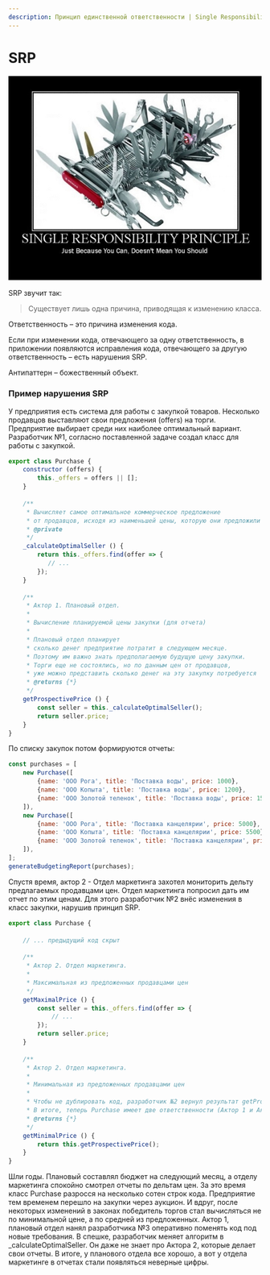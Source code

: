 ```yaml
---
description: Принцип единственной ответственности | Single Responsibility Principe | SRP
---
```


# SRP

![&#x41F;&#x440;&#x438;&#x43D;&#x446;&#x438;&#x43F; &#x435;&#x434;&#x438;&#x43D;&#x441;&#x442;&#x432;&#x435;&#x43D;&#x43D;&#x43E;&#x439; &#x43E;&#x442;&#x432;&#x435;&#x442;&#x441;&#x442;&#x432;&#x435;&#x43D;&#x43D;&#x43E;&#x441;&#x442;&#x438;](.gitbook/assets/image%20%281%29.png)

 SRP звучит так:

> Существует лишь одна причина, приводящая к изменению класса.

Ответственность – это причина изменения кода.

Если при изменении кода, отвечающего за одну ответственность, в приложении появляются исправления кода, отвечающего за другую ответственность – есть нарушения SRP.

Антипаттерн – божественный объект.

### Пример нарушения SRP

У предприятия есть система для работы с закупкой товаров. Несколько продавцов выставляют свои предложения \(offers\) на торги. Предприятие выбирает среди них наиболее оптимальный вариант. Разработчик №1, согласно поставленной задаче создал класс для работы с закупкой.

```javascript
export class Purchase {
    constructor (offers) {
        this._offers = offers || [];
    }

    /**
     * Вычисляет самое оптимальное коммерческое предложение
     * от продавцов, исходя из наименьшей цены, которую они предложили
     * @private
     */
    _calculateOptimalSeller () {
        return this._offers.find(offer => {
           // ...
        });
    }

    /**
     * Актор 1. Плановый отдел.
     *
     * Вычисление планируемой цены закупки (для отчета)
     *
     * Плановый отдел планирует
     * сколько денег предприятие потратит в следующем месяце.
     * Поэтому им важно знать предполагаемую будущую цену закупки.
     * Торги еще не состоялись, но по данным цен от продавцов,
     * уже можно представить сколько денег на эту закупку потребуется
     * @returns {*}
     */
    getProspectivePrice () {
        const seller = this._calculateOptimalSeller();
        return seller.price;
    }
}
```

По списку закупок потом формируются отчеты:

```javascript
const purchases = [
    new Purchase([
        {name: 'ООО Рога', title: 'Поставка воды', price: 1000},
        {name: 'ООО Копыта', title: 'Поставка воды', price: 1200},
        {name: 'ООО Золотой теленок', title: 'Поставка воды', price: 1500},
    ]),
    new Purchase([
        {name: 'ООО Рога', title: 'Поставка канцелярии', price: 5000},
        {name: 'ООО Копыта', title: 'Поставка канцелярии', price: 5500},
        {name: 'ООО Золотой теленок', title: 'Поставка канцелярии', price: 5800},
    ]),
];
generateBudgetingReport(purchases);
```

Спустя время, актор 2 - Отдел маркетинга захотел мониторить дельту предлагаемых продавцами цен. Отдел маркетинга попросил дать им отчет по этим ценам. Для этого разработчик №2 внёс изменения в класс закупки, нарушив принцип SRP.

```javascript
export class Purchase {
    
    // ... предыдущий код скрыт

    /**
     * Актор 2. Отдел маркетинга.
     *
     * Максимальная из предложенных продавцами цен
     */
    getMaximalPrice () {
        const seller = this._offers.find(offer => {
            // ...
        });
        return seller.price;
    }

    /**
     * Актор 2. Отдел маркетинга.
     *
     * Минимальная из предложенных продавцами цен
     *
     * Чтобы не дублировать код, разработчик №2 вернул результат getProspectivePrice
     * В итоге, теперь Purchase имеет две ответственности (Актор 1 и Актор 2)
     * @returns {*}
     */
    getMinimalPrice () {
        return this.getProspectivePrice();
    }
}
```

Шли годы. Плановый составлял бюджет на следующий месяц, а отделу маркетинга спокойно смотрел отчеты по дельтам цен. За это время класс Purchase разросся на несколько сотен строк кода. Предприятие тем временем перешло на закупки через аукцион. И вдруг, после некоторых изменений в законах победитель торгов стал вычисляться не по минимальной цене, а по средней из предложенных. Актор 1, плановый отдел нанял разработчика №3 оперативно поменять код под новые требования. В спешке, разработчик меняет алгоритм в \_calculateOptimalSeller. Он даже не знает про Актора 2, которые делает свои отчеты. В итоге, у планового отдела все хорошо, а вот у отдела маркетинге в отчетах стали появляться неверные цифры.

